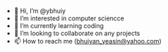 - 👋 Hi, I’m @ybhuiy
- 👀 I’m interested in computer sciencce
- 🌱 I’m currently learning coding
- 💞️ I’m looking to collaborate on any projects
- 📫 How to reach me (bhuiyan_yeasin@yahoo.com)

<!---
ybhuiy/ybhuiy is a ✨ special ✨ repository because its `README.md` (this file) appears on your GitHub profile.
You can click the Preview link to take a look at your changes.
--->
